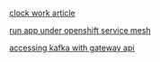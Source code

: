 [clock work article ](https://www.clockwork.io/cloud-clocksync-showdown-ntpd-vs-chrony-vs-clockwork)

[run app under openshift service mesh](https://developers.redhat.com/articles/2023/01/30/run-app-under-openshift-service-mesh)

[accessing kafka with gateway api](https://strimzi.io/blog/2024/08/16/accessing-kafka-with-gateway-api/)
